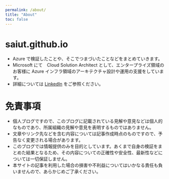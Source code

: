 ```yaml
---
permalink: /about/
title: "About"
toc: false
---
```


# saiut.github.io
* Azure で検証したことや、そこでつまづいたことなどをまとめていきます。
* Microsoft にて　Cloud Solution Architect として、エンタープライズ領域のお客様に Azure インフラ領域のアーキテクチャ設計や運用の支援をしています。
* 詳細については [LinkedIn](https://www.linkedin.com/in/suito/) をご参照ください。

# 免責事項
* 個人ブログですので、このブログに記載されている見解や意見などは個人的なものであり、所属組織の見解や意見を表明するものではありません。
* 文章やリンク先などを含む内容については記事作成時点のものですので、予告なく変更される場合があります。
* このブログでは情報提供のみを目的としています。あくまで自身の検証をまとめた結果となるため、その内容についての正確性や安全性、最新性などについては一切保証しません。
* 本サイトの記事を利用した場合の損害や不利益についてはいかなる責任も負いませんので、あらかじめご了承ください。
